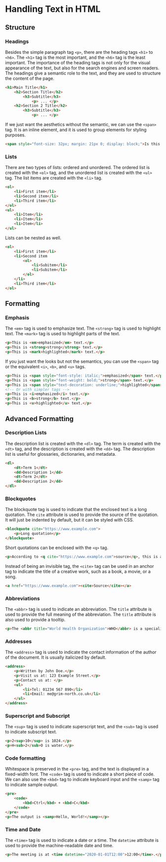 # Handling Text in HTML

## Structure

### Headings

Besides the simple paragraph tag `<p>`, there are the heading tags `<h1>` to `<h6>`. The `<h1>` tag is the most important, and the `<h6>` tag is the least important. The importance of the heading tags is not only for the visual appearance of the text, but also for the search engines and screen readers. The headings give a semantic role to the text, and they are used to structure the content of the page.

```html
<h1>Main Title</h1>
    <h2>Section Title</h2>
        <h3>Subtitle</h3>
            <p> ... </p>
    <h2>Section 2 Title</h2>
        <h3>Subtitle</h3>
            <p> ... </p>
```

If we just want the aesthetics without the semantic, we can use the `<span>` tag. It is an inline element, and it is used to group elements for styling purposes.

```html
<span style="font-size: 32px; margin: 21px 0; display: block;">Is this a top level heading?</span>
```

### Lists

There are two types of lists: ordered and unordered. The ordered list is created with the `<ol>` tag, and the unordered list is created with the `<ul>` tag. The list items are created with the `<li>` tag.

```html
<ol>
    <li>First item</li>
    <li>Second item</li>
    <li>Third item</li>
</ol>
<ul>
    <li>Item</li>
    <li>Item</li>
    <li>Item</li>
</ul>
```

Lists can be nested as well.

```html
<ol>
    <li>First item</li>
    <li>Second item
        <ol>
            <li>Subitem</li>
            <li>Subitem</li>
        </ol>
    </li>
    <li>Third item</li>
</ol>
```

## Formatting

### Emphasis

The `<em>` tag is used to emphasize text. The `<strong>` tag is used to highlight text. The `<mark>` tag is used to highlight parts of the text.

```html
<p>This is <em>emphasized</em> text.</p>
<p>This is <strong>strong</strong> text.</p>
<p>This is <mark>highlighted</mark> text.</p>
```

If you just want the looks but not the semantics, you can use the `<span>` tag or the equivalent `<i>`, `<b>`, and `<u>` tags.

```html
<p>This is <span style="font-style: italic;">emphasized</span> text.</p>
<p>This is <span style="font-weight: bold;">strong</span> text.</p>
<p>This is <span style="text-decoration: underline;">highlighted</span> text.</p>
<!-- Or with simpler tags -->
<p>This is <i>emphasized</i> text.</p>
<p>This is <b>strong</b> text.</p>
<p>This is <u>highlighted</u> text.</p>
```

## Advanced Formatting

### Description Lists

The description list is created with the `<dl>` tag. The term is created with the `<dt>` tag, and the description is created with the `<dd>` tag. The description list is useful for glossaries, dictionaries, and metadata.

```html
<dl>
    <dt>Term 1</dt>
    <dd>Description 1</dd>
    <dt>Term 2</dt>
    <dd>Description 2</dd>
</dl>
```

### Blockquotes

The blockquote tag is used to indicate that the enclosed text is a long quotation. The `cite` attribute is used to provide the source of the quotation. It will just be indented by default, but it can be styled with CSS.

```html
<blockquote cite="https://www.example.com">
    <p>Long quotation</p>
</blockquote>
```

Short quotations can be enclosed with the `<q>` tag.

```html
<p>According to <q cite="https://www.example.com">source</q>, this is a short quotation.</p>
```

Instead of being an invisible tag, the `<cite>` tag can be used in an anchor tag to indicate the title of a creative work, such as a book, a movie, or a song.

```html
<a href="https://www.example.com"><cite>Source</cite></a>
```

### Abbreviations

The `<abbr>` tag is used to indicate an abbreviation. The `title` attribute is used to provide the full meaning of the abbreviation. The `title` attribute is also used to provide a tooltip.

```html
<p>The <abbr title="World Health Organization">WHO</abbr> is a specialized agency of the United Nations.</p>
```

### Addresses

The `<address>` tag is used to indicate the contact information of the author of the document. It is usually italicized by default.

```html
<address>
    <p>Written by John Doe.</p>
    <p>Visit us at: 123 Example Street.</p>
    <p>Contact us at: </p>
    <ul>
        <li>Tel: 01234 567 890</li>
        <li>Email: me@grim-north.co.uk</li>
    </ul>
</address>
```

### Superscript and Subscript

The `<sup>` tag is used to indicate superscript text, and the `<sub>` tag is used to indicate subscript text.

```html
<p>2<sup>10</sup> is 1024.</p>
<p>H<sub>2</sub>O is water.</p>
```

### Code formatting

Whitespace is preserved in the `<pre>` tag, and the text is displayed in a fixed-width font. The `<code>` tag is used to indicate a short piece of code. We can also use the `<kbd>` tag to indicate keyboard input and the `<samp>` tag to indicate sample output.

```html
<pre>
    <code>
        <kbd>Ctrl</kbd> + <kbd>C</kbd>
    </code>
</pre>
<p>The output is <samp>Hello, World!</samp></p>
```

### Time and Date

The `<time>` tag is used to indicate a date or a time. The `datetime` attribute is used to provide the machine-readable date and time.

```html
<p>The meeting is at <time datetime="2020-01-01T12:00">12:00</time>.</p>
```
